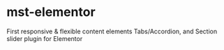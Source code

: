 # mst-elementor
First responsive &amp; flexible content elements Tabs/Accordion, and Section slider plugin for Elementor
